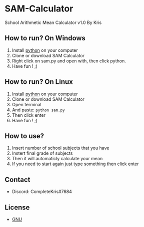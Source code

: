 # SAM-Calculator

School Arithmetic Mean Calculator v1.0 
By Kris

## How to run? On Windows

1. Install [python](https://www.python.org/ftp/python/3.9.5/python-3.9.5-amd64.exe) on your computer
2. Clone or download SAM Calculator
3. Right click on sam.py and open with, then click python.
4. Have fun ! ;)

## How to run? On Linux

1. Install [python](https://www.python.org/ftp/python/3.9.5/python-3.9.5-amd64.exe) on your computer
2. Clone or download SAM Calculator
3. Open terminal
4. And paste:   ```python sam.py```
5. Then click enter
6. Have fun ! ;)

## How to use?

1. Insert number of school subjects that you have
2. Instert final grade of subjects
3. Then it will automaticly calculate your mean
4. If you need to start again just type something then click enter

## Contact

- Discord: CompleteKris#7684

## License

- [GNU](http://www.gnu.org/licenses/gpl-3.0.txt)
